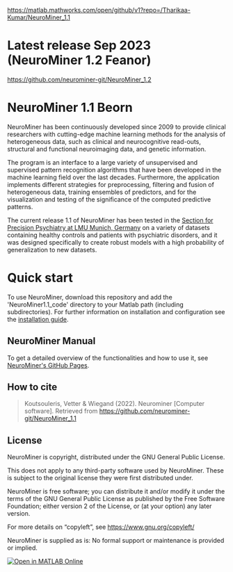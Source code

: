 https://matlab.mathworks.com/open/github/v1?repo=/Tharikaa-Kumar/NeuroMiner_1.1

# Latest release Sep 2023 (NeuroMiner 1.2 Feanor)
https://github.com/neurominer-git/NeuroMiner_1.2


# NeuroMiner 1.1 Beorn

NeuroMiner has been continuously developed since 2009 to provide clinical researchers with cutting-edge machine learning methods for the analysis of heterogeneous data, such as clinical and neurocognitive read-outs, structural and functional neuroimaging data, and genetic information. 

The program is an interface to a large variety of unsupervised and supervised pattern recognition algorithms that have been developed in  the machine learning field over the last decades. Furthermore, the application implements different strategies for preprocessing, filtering and fusion of heterogeneous data, training ensembles of predictors, and for the visualization and testing of the significance of the computed predictive patterns. 

The current release 1.1 of NeuroMiner has been tested in the [Section for Precision Psychiatry at LMU Munich, Germany](https://www.lmu-klinikum.de/psychiatrie-und-psychotherapie/forschung-research/working-groups/precision-psychiatry/7ef67d79b4ad4804) on a variety of datasets containing healthy controls and patients with psychiatric disorders, and it was designed specifically to create robust models with a high probability of generalization to new datasets.

# Quick start

To use NeuroMiner, download this repository and add the 'NeuroMiner1.1_code' directory to your Matlab path (including subdirectories). 
For further information on installation and configuration see the [installation guide](https://neurominer-git.github.io/NeuroMiner_1.1/docs/3.0_gettingstarted.html). 

## NeuroMiner Manual
To get a detailed overview of the functionalities and how to use it, see [NeuroMiner's GitHub Pages](https://neurominer-git.github.io/NeuroMiner_1.1/intro.html).  

## How to cite
> Koutsouleris, Vetter & Wiegand (2022). Neurominer [Computer software]. Retrieved from 
>        https://github.com/neurominer-git/NeuroMiner_1.1


## License
NeuroMiner is copyright, distributed under the GNU General Public License.

This does not apply to any third-party software used by NeuroMiner. These
is subject to the original license they were first distributed under.

NeuroMiner is free software; you can distribute it and/or modify it under
the terms of the GNU General Public License as published by the Free
Software Foundation; either version 2 of the License, or (at your option)
any later version.

For more details on “copyleft”, see https://www.gnu.org/copyleft/

NeuroMiner is supplied as is:
No formal support or maintenance is provided or implied.

[![Open in MATLAB Online](https://www.mathworks.com/images/responsive/global/open-in-matlab-online.svg)](https://matlab.mathworks.com/open/github/v1?repo=/Tharikaa-Kumar/NeuroMiner_1.1)
